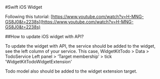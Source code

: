 #Swift iOS Widget

Following this tutorial: [https://www.youtube.com/watch?v=H-MNG-GS8J0&t=2238s](https://www.youtube.com/watch?v=H-MNG-GS8J0&t=2238s)


##How to update iOS widget with API?

To update the widget with API, the service should be added to the widget, see the left column of your service.
This case,
WidgetKitTodo > Data > TodoService
Left panel > ‘Target membership’ > tick 'WidgetKitTodoWidgetExtension'

Todo model also should be added to the widget extension target.


